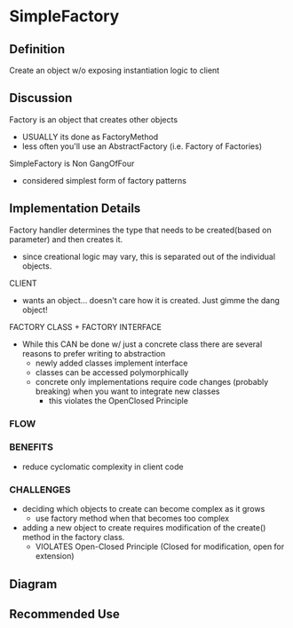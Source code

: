 # SimpleFactory 

## Definition
Create an object w/o exposing instantiation logic to client

## Discussion
Factory is an object that creates other objects
- USUALLY its done as FactoryMethod
- less often you'll use an AbstractFactory (i.e. Factory of Factories)

SimpleFactory is Non GangOfFour
- considered simplest form of factory patterns

## Implementation Details
Factory handler determines the type that needs to be created(based
on parameter) and then creates it. 

- since creational logic may vary, this is separated out of the individual
objects. 

CLIENT
- wants an object... doesn't care how it is created. Just gimme the dang
object!

FACTORY CLASS + FACTORY INTERFACE
- While this CAN be done w/ just a concrete class there are several reasons
to prefer writing to abstraction
    - newly added classes implement interface
    - classes can be accessed polymorphically
    - concrete only implementations require code changes (probably 
    breaking) when you want to integrate new classes
        - this violates the OpenClosed Principle

### FLOW
    
### BENEFITS
- reduce cyclomatic complexity in client code

### CHALLENGES
- deciding which objects to create can become complex as it grows
    - use factory method when that becomes too complex
- adding a new object to create requires modification of the 
create() method in the factory class. 
    - VIOLATES Open-Closed Principle
        (Closed for modification, open for extension)
        


## Diagram

## Recommended Use


